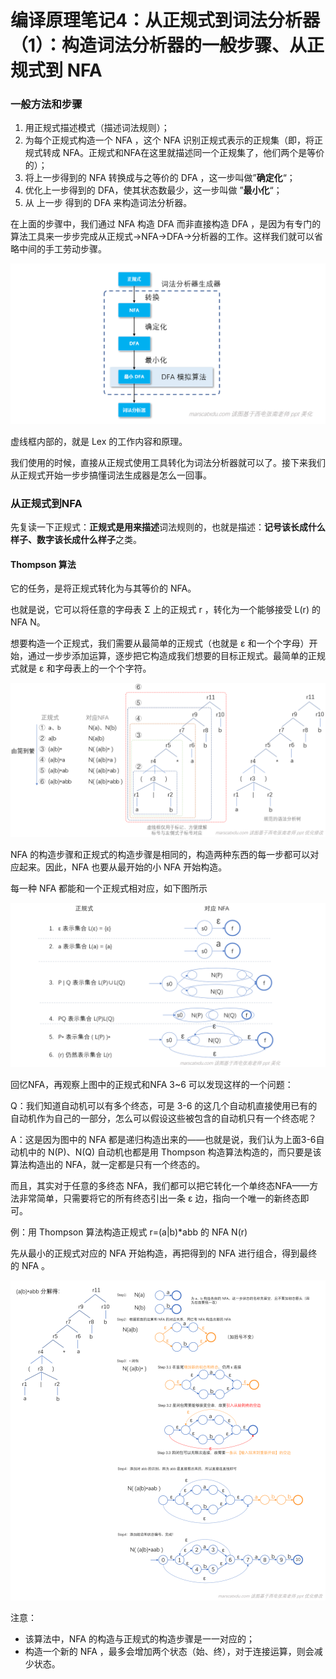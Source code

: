 # 编译原理笔记4：从正规式到词法分析器（1）：构造词法分析器的一般步骤、从正规式到 NFA

### 一般方法和步骤

1. 用正规式描述模式（描述词法规则）；
2. 为每个正规式构造一个 NFA ，这个 NFA 识别正规式表示的正规集（即，将正规式转成 NFA。正规式和NFA在这里就描述同一个正规集了，他们两个是等价的）；
3. 将上一步得到的 NFA 转换成与之等价的 DFA ，这一步叫做”**确定化**“；
4. 优化上一步得到的 DFA，使其状态数最少，这一步叫做 ”**最小化**“；
5. 从 上一步 得到的 DFA 来构造词法分析器。

在上面的步骤中，我们通过 NFA 构造 DFA 而非直接构造 DFA ，是因为有专门的算法工具来一步步完成从正规式->NFA->DFA->分析器的工作。这样我们就可以省略中间的手工劳动步骤。

![](./img/3_6.png)

虚线框内部的，就是 Lex 的工作内容和原理。

我们使用的时候，直接从正规式使用工具转化为词法分析器就可以了。接下来我们从正规式开始一步步搞懂词法生成器是怎么一回事。

### 从正规式到NFA

先复读一下正规式：**正规式是用来描述**词法规则的，也就是描述：**记号该长成什么样子、数字该长成什么样子**之类。

#### Thompson 算法

它的任务，是将正规式转化为与其等价的 NFA。

也就是说，它可以将任意的字母表 Σ 上的正规式 r ，转化为一个能够接受 L(r) 的 NFA N。

想要构造一个正规式，我们需要从最简单的正规式（也就是 ε 和一个个字母）开始，通过一步步添加运算，逐步把它构造成我们想要的目标正规式。最简单的正规式就是 ε 和字母表上的一个个字符。

![](./img/3_7.png)

NFA 的构造步骤和正规式的构造步骤是相同的，构造两种东西的每一步都可以对应起来。因此，NFA 也要从最开始的小 NFA 开始构造。



每一种 NFA 都能和一个正规式相对应，如下图所示

![](./img/3_8.png)

回忆NFA，再观察上图中的正规式和NFA 3~6 可以发现这样的一个问题：

Q：我们知道自动机可以有多个终态，可是 3-6 的这几个自动机直接使用已有的自动机作为自己的一部分，怎么可以假设这些被包含的自动机只有一个终态呢？

A：这是因为图中的 NFA 都是递归构造出来的——也就是说，我们认为上面3-6自动机中的 N(P)、N(Q) 自动机也都是用 Thompson 构造算法构造的，而只要是该算法构造出的 NFA，就一定都是只有一个终态的。

而且，其实对于任意的多终态 NFA，我们都可以把它转化一个单终态NFA——方法非常简单，只需要将它的所有终态引出一条 ε 边，指向一个唯一的新终态即可。



例：用 Thompson 算法构造正规式 r=(a|b)*abb 的 NFA N(r)

先从最小的正规式对应的 NFA 开始构造，再把得到的 NFA 进行组合，得到最终的 NFA 。

![](./img/3_9.png)

注意：

- 该算法中，NFA 的构造与正规式的构造步骤是一一对应的；
- 构造一个新的 NFA ，最多会增加两个状态（始、终），对于连接运算，则会减少状态。